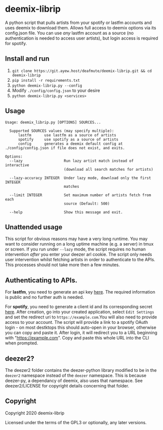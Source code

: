 # deemix-librip
A python script that pulls artists from your spotify or lastfm accounts and uses deemix to download them.
Allows full access to deemix options via its config.json file. 
You can use _any_ lastfm account as a source (no authentication is needed to access user artists), but login access is required for spotify.

## Install and run  
1. `git clone https://git.ayew.host/deafmute/deemix-librip.git && cd deemix-librip`
3. `pip install -r requirements.txt`
4. `python deemix-librip.py --config` 
5. Modify `./config/config.json` to your desire 
6. `python deemix-librip.py <services>`

## Usage
```
Usage: deemix_librip.py [OPTIONS] SOURCES...

  Supported SOURCES values (may specify multiple):  
      lastfm      use lastfm as a source of artists  
      spotify     use spotify as a source of artists 
      config      generates a deemix default config at ./config/config.json if file does not exist, and exits. 

Options:
  --lazy                   Run lazy artist match instead of interactive
                           (download all search matches for artists)

  --lazy-accuracy INTEGER  Under lazy mode, download only the first INTEGER
                           matches

  --limit INTEGER          Set maximum number of artists fetch from each
                           source (Default: 500)

  --help                   Show this message and exit.
```

## Unattended usage 
This script for obvious reasons may have a very long runtime. You may want to consider running on a long uptime machine (e.g. a server) in tmux or screen. If you run under `--lazy` mode, the script requires no human intervention _after_ you enter your deezer arl cookie. The script only needs user intervention whilst fetching artists in order to authenticate to the APIs. This processes should not take more then a few minutes.

## Authenticating to APIs. 
For **lastfm**, you need to generate an api key [here](https://secure.last.fm/login?next=/api/account/create). The required information is public and no further auth is needed. 

For **spotify**, you need to generate a client id and its corresponding secret [here](https://developer.spotify.com/dashboard/). After creation, go into your created application, select `Edit Settings` and set the redirect uri to `https://example.com`.You will also need to provide access to your account. The script will provide a link to a spotify OAuth login - on most destktops this should auto-open in your browser, otherwise you can copy and paste it. After login, it will redirect you to a URL beginning with "https://example.com". Copy and paste this whole URL into the CLI when prompted.  

## deezer2?
The deezer2 folder contains the deezer-python library modified to be in the `deezer2` namespace instead of the `deezer` namespace. This is because deezer-py, a dependancy of deemix, also uses that namespace. See deezer2/LICENSE for copyright details concerning that folder. 

## Copyright 
Copyright 2020 deemix-librip

Licensed under the terms of the GPL3 or optionally, any later versions. 

